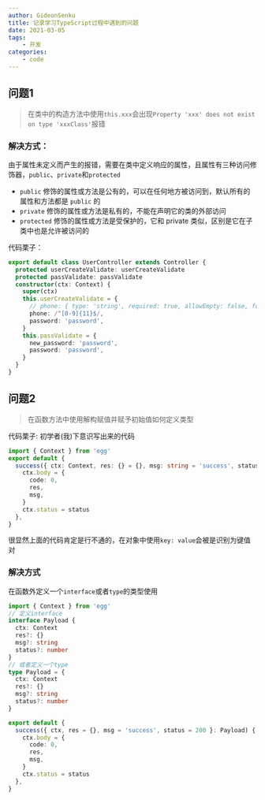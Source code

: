 ```yaml
---
author: GideonSenku
title: 记录学习TypeScript过程中遇到的问题
date: 2021-03-05
tags:
    - 开发
categories:
    - code
---
```


## 问题1

> 在类中的构造方法中使用`this.xxx`会出现`Property 'xxx' does not exist on type 'xxxClass'`报错

### 解决方式：
由于属性未定义而产生的报错，需要在类中定义响应的属性，且属性有三种访问修饰器，`public`、`private`和`protected`
- `public` 修饰的属性或方法是公有的，可以在任何地方被访问到，默认所有的属性和方法都是 `public` 的
- `private` 修饰的属性或方法是私有的，不能在声明它的类的外部访问
- `protected` 修饰的属性或方法是受保护的，它和 private 类似，区别是它在子类中也是允许被访问的

代码栗子：
```ts
export default class UserController extends Controller {
  protected userCreateValidate: userCreateValidate
  protected passValidate: passValidate
  constructor(ctx: Context) {
    super(ctx)
    this.userCreateValidate = {
      // phone: { type: 'string', required: true, allowEmpty: false, format: /^[0-9]{11}$/ },
      phone: /^[0-9]{11}$/,
      password: 'password',
    }
    this.passValidate = {
      new_password: 'password',
      password: 'password',
    }
  }
}
```

## 问题2

> 在函数方法中使用解构赋值并赋予初始值如何定义类型

代码栗子: 初学者(我)下意识写出来的代码
```ts
import { Context } from 'egg'
export default {
  success({ ctx: Context, res: {} = {}, msg: string = 'success', status: number = 200 }) {
    ctx.body = {
      code: 0,
      res,
      msg,
    }
    ctx.status = status
  },
}
```

很显然上面的代码肯定是行不通的，在对象中使用`key: value`会被是识别为键值对

### 解决方式

在函数外定义一个`interface`或者`type`的类型使用

```ts
import { Context } from 'egg'
// 定义interface
interface Payload {
  ctx: Context
  res?: {}
  msg?: string
  status?: number
}
// 或者定义一个type
type Payload = {
  ctx: Context
  res?: {}
  msg?: string
  status?: number
}

export default {
  success({ ctx, res = {}, msg = 'success', status = 200 }: Payload) {
    ctx.body = {
      code: 0,
      res,
      msg,
    }
    ctx.status = status
  },
}

```